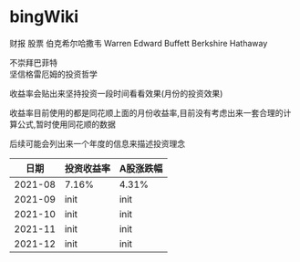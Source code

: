 # bingWiki
财报  股票  伯克希尔哈撒韦  Warren Edward Buffett   Berkshire Hathaway



不崇拜巴菲特<br>
坚信格雷厄姆的投资哲学

收益率会贴出来坚持投资一段时间看看效果(月份的投资效果)<br>

收益率目前使用的都是同花顺上面的月份收益率,目前没有考虑出来一套合理的计算公式,暂时使用同花顺的数据

后续可能会列出来一个年度的信息来描述投资理念

|  日期   | 投资收益率 | A股涨跌幅  |
|  ----  | ----  | ----  |
| 2021-08  | 7.16% | 4.31% |
| 2021-09  | init | init |
| 2021-10  | init | init |
| 2021-11  | init | init |
| 2021-12  | init | init |



